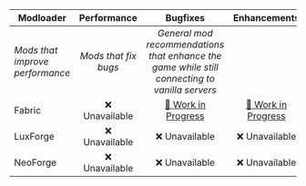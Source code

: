 | Modloader | Performance | Bugfixes | Enhancements |
| --- | :---: | :---: | :---: |
| *Mods that improve performance* | *Mods that fix bugs* | *General mod recommendations that enhance the game while still connecting to vanilla servers* |
| Fabric | ❌ Unavailable | [🚧 Work in Progress](fabric/fixes.md) | [🚧 Work in Progress](fabric/enhancements.md) |
| LuxForge | ❌ Unavailable | ❌ Unavailable | ❌ Unavailable |
| NeoForge | ❌ Unavailable | ❌ Unavailable | ❌ Unavailable |
